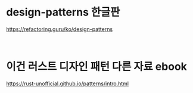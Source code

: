 # design-patterns 한글판

https://refactoring.guru/ko/design-patterns

<br>

# 이건 러스트 디자인 패턴 다른 자료 ebook

https://rust-unofficial.github.io/patterns/intro.html

<br>
